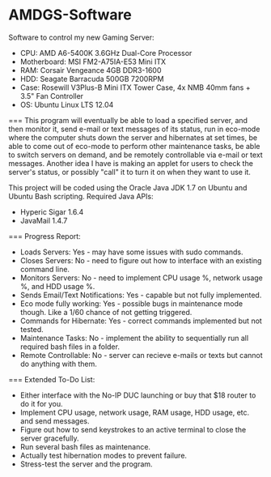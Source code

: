 AMDGS-Software
==============
Software to control my new Gaming Server:
 - CPU: AMD A6-5400K 3.6GHz Dual-Core Processor
 - Motherboard: MSI FM2-A75IA-E53 Mini ITX
 - RAM: Corsair Vengeance 4GB DDR3-1600
 - HDD: Seagate Barracuda 500GB 7200RPM
 - Case: Rosewill V3Plus-B Mini ITX Tower Case, 4x NMB 40mm fans + 3.5" Fan Controller
 - OS: Ubuntu Linux LTS 12.04

===
This program will eventually be able to load a specified server, and then monitor it, send e-mail or text messages of its status, run in eco-mode where the computer shuts down the server and hibernates at set times, be able to come out of eco-mode to perform other maintenance tasks, be able to switch servers on demand, and be remotely controllable via e-mail or text messages. Another idea I have is making an applet for users to check the server's status, or possibly "call" it to turn it on when they want to use it.

This project will be coded using the Oracle Java JDK 1.7 on Ubuntu and Ubuntu Bash scripting.
Required Java APIs:
 - Hyperic Sigar 1.6.4
 - JavaMail 1.4.7

===
Progress Report:
 - Loads Servers: Yes - may have some issues with sudo commands.
 - Closes Servers: No - need to figure out how to interface with an existing command line.
 - Monitors Servers: No - need to implement CPU usage %, network usage %, and HDD usage %.
 - Sends Email/Text Notifications: Yes - capable but not fully implemented.
 - Eco mode fully working: Yes - possible bugs in maintenance mode though. Like a 1/60 chance of not getting triggered.
 - Commands for Hibernate: Yes - correct commands implemented but not tested.
 - Maintenance Tasks: No - implement the ability to sequentially run all required bash files in a folder.
 - Remote Controllable: No - server can recieve e-mails or texts but cannot do anything with them.

===
Extended To-Do List:
 - Either interface with the No-IP DUC launching or buy that $18 router to do it for you.
 - Implement CPU usage, network usage, RAM usage, HDD usage, etc. and send messages.
 - Figure out how to send keystrokes to an active terminal to close the server gracefully.
 - Run several bash files as maintenance.
 - Actually test hibernation modes to prevent failure.
 - Stress-test the server and the program.
